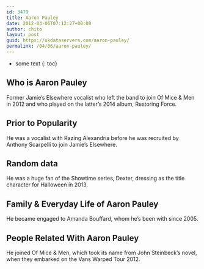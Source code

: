 ```yaml
---
id: 3479
title: Aaron Pauley
date: 2012-04-06T07:12:27+00:00
author: chito
layout: post
guid: https://ukdataservers.com/aaron-pauley/
permalink: /04/06/aaron-pauley/
---
```


* some text
{: toc}
          
          
## Who is  Aaron Pauley
                  
                  
                  
Former Jamie&#8217;s Elsewhere vocalist who left the band to join Of Mice & Men in 2012 and who played on the latter&#8217;s 2014 album, Restoring Force.
                  
                
                
                
## Prior to Popularity 
                  
                  
                  
He was a vocalist with Razing Alexandria before he was recruited by Anthony Scarpelli to join Jamie&#8217;s Elsewhere.
                  
                
                
                
## Random data 
                  
                  
                  
He was a huge fan of the Showtime series, Dexter, dressing as the title character for Halloween in 2013.
                  
                
                
                
## Family & Everyday Life of Aaron Pauley
                  
                  
                  
He became engaged to Amanda Bouffard, whom he&#8217;s been with since 2005.
                  
                
                
                
## People Related With  Aaron Pauley
                  
                  
                  
He joined Of Mice & Men, which took its name from John Steinbeck&#8217;s novel, when they embarked on the Vans Warped Tour 2012.
                  
                
              
            
          
          
          
    
    
  
